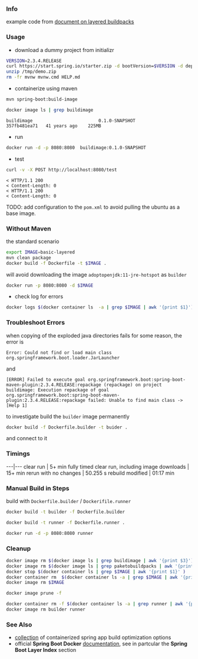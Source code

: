 ### Info

example code from [document on layered buildpacks](https://spring.io/blog/2020/01/27/creating-docker-images-with-spring-boot-2-3-0-m1)

### Usage

* download a dummy project from initializr

```sh
VERSION=2.3.4.RELEASE
curl https://start.spring.io/starter.zip -d bootVersion=$VERSION -d dependencies=web -o /tmp/demo.zip
unzip /tmp/demo.zip
rm -fr mvnw mvnw.cmd HELP.md
```
* containerize using maven

```sh
mvn spring-boot:build-image
```
```sh
docker image ls | grep buildimage
```
```text
buildimage                         0.1.0-SNAPSHOT          357fb481ea71   41 years ago    225MB
```
* run
```sh
docker run -d -p 8080:8080  buildimage:0.1.0-SNAPSHOT
```
* test
```sh
curl -v -X POST http://localhost:8080/test
```
```text
< HTTP/1.1 200 
< Content-Length: 0
< HTTP/1.1 200 
< Content-Length: 0
```

TODO: add configuration to the `pom.xml` to avoid pulling the ubuntu as a base image.

### Without Maven

the standard scenario
```sh
export IMAGE=basic-layered
mvn clean package
docker build -f Dockerfile -t $IMAGE .
```
will avoid downloading the image `adoptopenjdk:11-jre-hotspot` as `builder`

```sh
docker run -p 8080:8080 -d $IMAGE
```
* check log for errors
```sh
docker logs $(docker container ls  -a | grep $IMAGE | awk '{print $1}')
```
### Troubleshoot Errors

when copying of the exploded java directories fails for some reason, the error is
```text
Error: Could not find or load main class org.springframework.boot.loader.JarLauncher
```
and
```text
[ERROR] Failed to execute goal org.springframework.boot:spring-boot-maven-plugin:2.3.4.RELEASE:repackage (repackage) on project buildimage: Execution repackage of goal org.springframework.boot:spring-boot-maven-plugin:2.3.4.RELEASE:repackage failed: Unable to find main class -> [Help 1]
```
to investigate build the `builder` image permanently 
```sh
docker build -f Dockerfile.builder -t buider .
```
and connect to it

### Timings
---|---
clear run | 5+ min
fully timed clear run, including image downloads | 15+ min
rerun with no changes  |  50.255 s
rebuild modified  | 01:17 min

### Manual Build in Steps
build with `Dockerfile.builder` / `Dockerifile.runner`
```sh
docker build -t builder -f Dockerfile.builder
```

```sh
docker build -t runner -f Dockerfile.runner .
```
```sh
docker run -d -p 8080:8080 runner
```
### Cleanup

```sh
docker image rm $(docker image ls | grep buildimage | awk '{print $3}')
docker image rm $(docker image ls | grep paketobuildpacks | awk '{print $3}')
docker stop $(docker container ls | grep $IMAGE | awk '{print $1}' )
docker container rm  $(docker container ls -a | grep $IMAGE | awk '{print $1}' )
docker image rm $IMAGE

docker image prune -f

docker container rm -f $(docker container ls -a | grep runner | awk '{print $1}' )
docker image rm builder runner
```

### See Also

  * [collection](https://www.baeldung.com/spring-boot-docker-images) of containerized spring app build optimization options
  * official __Spring Boot Docker__ [documentation](https://spring.io/guides/topicals/spring-boot-docker/), see in partcular the __Spring Boot Layer Index__ section
